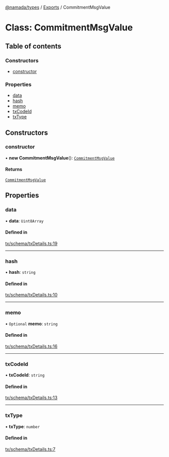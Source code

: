 [@namada/types](../README.md) / [Exports](../modules.md) / CommitmentMsgValue

# Class: CommitmentMsgValue

## Table of contents

### Constructors

- [constructor](CommitmentMsgValue.md#constructor)

### Properties

- [data](CommitmentMsgValue.md#data)
- [hash](CommitmentMsgValue.md#hash)
- [memo](CommitmentMsgValue.md#memo)
- [txCodeId](CommitmentMsgValue.md#txcodeid)
- [txType](CommitmentMsgValue.md#txtype)

## Constructors

### constructor

• **new CommitmentMsgValue**(): [`CommitmentMsgValue`](CommitmentMsgValue.md)

#### Returns

[`CommitmentMsgValue`](CommitmentMsgValue.md)

## Properties

### data

• **data**: `Uint8Array`

#### Defined in

[tx/schema/txDetails.ts:19](https://github.com/anoma/namada-interface/blob/3202c74b4d4cd4d051fc7dba37b10a0aedeec7a9/packages/types/src/tx/schema/txDetails.ts#L19)

___

### hash

• **hash**: `string`

#### Defined in

[tx/schema/txDetails.ts:10](https://github.com/anoma/namada-interface/blob/3202c74b4d4cd4d051fc7dba37b10a0aedeec7a9/packages/types/src/tx/schema/txDetails.ts#L10)

___

### memo

• `Optional` **memo**: `string`

#### Defined in

[tx/schema/txDetails.ts:16](https://github.com/anoma/namada-interface/blob/3202c74b4d4cd4d051fc7dba37b10a0aedeec7a9/packages/types/src/tx/schema/txDetails.ts#L16)

___

### txCodeId

• **txCodeId**: `string`

#### Defined in

[tx/schema/txDetails.ts:13](https://github.com/anoma/namada-interface/blob/3202c74b4d4cd4d051fc7dba37b10a0aedeec7a9/packages/types/src/tx/schema/txDetails.ts#L13)

___

### txType

• **txType**: `number`

#### Defined in

[tx/schema/txDetails.ts:7](https://github.com/anoma/namada-interface/blob/3202c74b4d4cd4d051fc7dba37b10a0aedeec7a9/packages/types/src/tx/schema/txDetails.ts#L7)
